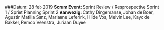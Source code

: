 ###Datum: 28 feb 2019
**Scrum Event:** Sprint Review / Resprospective Sprint 1 / Sprint Planning Sprint 2
**Aanwezig:** Cathy Dingemanse, Johan de Boer, Agustin Matilla Sanz, Marianne Leferink, 
Hilde Vos, Melvin Lee, Kayo de Bakker, Remco Veenstra, Juriaan Duyne
